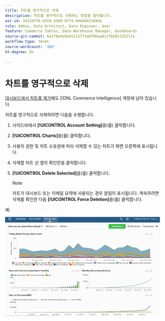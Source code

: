 ```yaml
---
title: 차트를 영구적으로 삭제
description: 차트를 영구적으로 삭제하는 방법을 알아봅니다.
exl-id: 34234ff6-b258-4369-9774-946d8423d4da
role: Admin, Data Architect, Data Engineer, User
feature: Commerce Tables, Data Warehouse Manager, Dashboards
source-git-commit: 6e2f9e4a9e91212771e6f6baa8c2f8101125217a
workflow-type: tm+mt
source-wordcount: '103'
ht-degree: 0%

---
```


# 차트를 영구적으로 삭제

[대시보드에서 차트를 제거](../../data-user/dashboards/remove-charts-dashboard.md)해도 [!DNL Commerce Intelligence] 계정에 남아 있습니다.

차트를 영구적으로 삭제하려면 다음을 수행합니다.

1. 사이드바에서 **[!UICONTROL Account Setting]**&#x200B;을(를) 클릭합니다.

1. **[!UICONTROL Charts]**&#x200B;을(를) 클릭합니다.

1. 사용자 권한 및 차트 소유권에 따라 삭제할 수 있는 차트가 화면 오른쪽에 표시됩니다.

1. 삭제할 차트 선 옆의 확인란을 클릭합니다.

1. **[!UICONTROL Delete Selected]**&#x200B;을(를) 클릭합니다.

   >[!NOTE]
   >
   >차트가 대시보드 또는 이메일 요약에 사용되는 경우 알림이 표시됩니다. 계속하려면 삭제를 확인한 다음 **[!UICONTROL Force Deletion]**&#x200B;을(를) 클릭합니다.

예:

![차트 삭제](../../assets/deletechart.gif)<!--{: width="630" height="402"}-->
